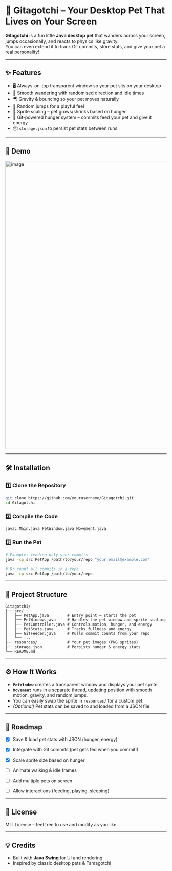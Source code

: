 # 🐾 Gitagotchi – Your Desktop Pet That Lives on Your Screen

**Gitagotchi** is a fun little **Java desktop pet** that wanders across your screen, jumps occasionally, and reacts to physics like gravity.  
You can even extend it to track Git commits, store stats, and give your pet a real personality!  

---

## ✨ Features
- 🖥 Always-on-top transparent window so your pet sits on your desktop  
- 🏃 Smooth wandering with randomised direction and idle times  
- 🪂 Gravity & bouncing so your pet moves naturally  
- 🐇 Random jumps for a playful feel  
- 🔄 Sprite scaling – pet grows/shrinks based on hunger  
- 🐾 Git-powered hunger system – commits feed your pet and give it energy  
- 📦 `storage.json` to persist pet stats between runs


---

## 📸 Demo  
<img width="932" height="898" alt="image" src="https://github.com/user-attachments/assets/8d579438-6299-468f-8876-91272ba730b8" />



---

## 🛠 Installation

### 1️⃣ Clone the Repository
```bash
git clone https://github.com/yourusername/Gitagotchi.git
cd Gitagotchi
```

### 2️⃣ Compile the Code
```bash
javac Main.java PetWindow.java Movement.java
```

### 3️⃣ Run the Pet
```bash
# Example: feeding only your commits
java -cp src PetApp /path/to/your/repo "your.email@example.com"

# Or count all commits in a repo
java -cp src PetApp /path/to/your/repo
```

---

## 📂 Project Structure
```
Gitagotchi/
├── src/
│   ├── PetApp.java        # Entry point – starts the pet
│   ├── PetWindow.java     # Handles the pet window and sprite scaling
│   ├── PetController.java # Controls motion, hunger, and energy
│   ├── PetStats.java      # Tracks fullness and energy
│   ├── GitFeeder.java     # Pulls commit counts from your repo
│   └── ...
├── resources/             # Your pet images (PNG sprites)
├── storage.json           # Persists hunger & energy stats
└── README.md
```

---

## ⚙️ How It Works
- **`PetWindow`** creates a transparent window and displays your pet sprite.  
- **`Movement`** runs in a separate thread, updating position with smooth motion, gravity, and random jumps.  
- You can easily swap the sprite in `resources/` for a custom pet.  
- *(Optional)* Pet stats can be saved to and loaded from a JSON file.

---

## 🐾 Roadmap
- [x] Save & load pet stats with JSON (hunger, energy)  
- [x] Integrate with Git commits (pet gets fed when you commit!)  
- [x] Scale sprite size based on hunger  
- [ ] Animate walking & idle frames  
- [ ] Add multiple pets on screen  
- [ ] Allow interactions (feeding, playing, sleeping)


---

## 📜 License
MIT License – feel free to use and modify as you like.

---

## 💡 Credits
- Built with **Java Swing** for UI and rendering  
- Inspired by classic desktop pets & Tamagotchi  
